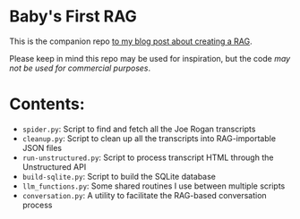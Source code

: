 # Baby's First RAG

This is the companion repo [to my blog post about creating a RAG](https://www.jasonscheirer.com/weblog/babys-first-rag/).

Please keep in mind this repo may be used for inspiration, but the code _may not be used for commercial purposes_.

# Contents:

- `spider.py`: Script to find and fetch all the Joe Rogan transcripts
- `cleanup.py`: Script to clean up all the transcripts into RAG-importable JSON files
- `run-unstructured.py`: Script to process transcript HTML through the Unstructured API
- `build-sqlite.py`: Script to build the SQLite database
- `llm_functions.py`: Some shared routines I use between multiple scripts
- `conversation.py`: A utility to facilitate the RAG-based conversation process
